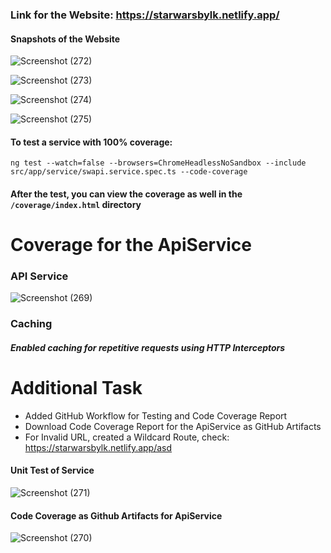 ### Link for the Website: https://starwarsbylk.netlify.app/


#### Snapshots of the Website

![Screenshot (272)](https://github.com/lklivingstone/starwars/assets/74340009/088d4f58-6806-438b-8ca7-f178ab42f6b6)

![Screenshot (273)](https://github.com/lklivingstone/starwars/assets/74340009/542b90b1-133e-4415-aed4-dcd6f3109769)

![Screenshot (274)](https://github.com/lklivingstone/starwars/assets/74340009/34691c19-6f97-4e38-9eb2-f5d66df0d300)

![Screenshot (275)](https://github.com/lklivingstone/starwars/assets/74340009/5318a75b-d87a-4f8b-ba1f-07a46f2a9584)


#### To test a service with 100% coverage:
```ng test --watch=false --browsers=ChromeHeadlessNoSandbox --include src/app/service/swapi.service.spec.ts --code-coverage```


#### After the test, you can view the coverage as well in the ```/coverage/index.html``` directory


# Coverage for the ApiService

### API Service
![Screenshot (269)](https://github.com/lklivingstone/starwars/assets/74340009/f2861839-a2d1-4ccc-bec6-ed5b4701e625)


### Caching
##### Enabled caching for repetitive requests using HTTP Interceptors


# Additional Task
* Added GitHub Workflow for Testing and Code Coverage Report
* Download Code Coverage Report for the ApiService as GitHub Artifacts
* For Invalid URL, created a Wildcard Route, check: https://starwarsbylk.netlify.app/asd

#### Unit Test of Service
![Screenshot (271)](https://github.com/lklivingstone/starwars/assets/74340009/c18af94a-36ba-49c4-b11e-b6ed15188c70)



#### Code Coverage as Github Artifacts for ApiService
![Screenshot (270)](https://github.com/lklivingstone/starwars/assets/74340009/bc891d35-6bdd-429a-b732-2b992d2304f6)



